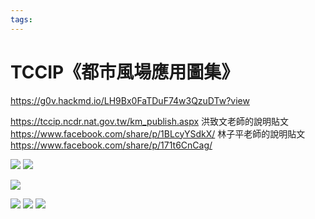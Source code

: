```yaml
---
tags:
---
```


# TCCIP《都市風場應用圖集》
https://g0v.hackmd.io/LH9Bx0FaTDuF74w3QzuDTw?view

https://tccip.ncdr.nat.gov.tw/km_publish.aspx
洪致文老師的說明貼文
https://www.facebook.com/share/p/1BLcyYSdkX/
林子平老師的說明貼文
https://www.facebook.com/share/p/171t6CnCag/

![](https://g0v.hackmd.io/_uploads/HkC_7_lOeg.jpg)
![](https://g0v.hackmd.io/_uploads/Hyl45Xdx_lx.jpg)

![](https://g0v.hackmd.io/_uploads/BJxRc7ugugx.jpg)

![](https://g0v.hackmd.io/_uploads/BkxPjm_l_xx.jpg)
![](https://g0v.hackmd.io/_uploads/SygJnXugOee.jpg)
![](https://g0v.hackmd.io/_uploads/r1K37dgulx.jpg)

